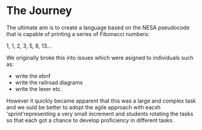 # The Journey

The ultimate aim is to create a language based on the NESA pseudocode that is capable of printing a series of Fibonacci numbers:

1, 1, 2, 3, 5, 8, 13...

We originally broke this into issues which were asigned to individuals such as:
* write the ebnf
* write the railroad diagrams
* write the lexer etc.

However it quickly became apparent that this was a large and complex task and we ould be better to adopt the agile approach with eacxh 'sprint'representing a very small increment and students rotating the tasks so that each got a chance to develop proficiency in different tasks.
